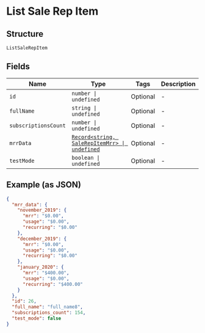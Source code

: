 
# List Sale Rep Item

## Structure

`ListSaleRepItem`

## Fields

| Name | Type | Tags | Description |
|  --- | --- | --- | --- |
| `id` | `number \| undefined` | Optional | - |
| `fullName` | `string \| undefined` | Optional | - |
| `subscriptionsCount` | `number \| undefined` | Optional | - |
| `mrrData` | [`Record<string, SaleRepItemMrr> \| undefined`](../../doc/models/sale-rep-item-mrr.md) | Optional | - |
| `testMode` | `boolean \| undefined` | Optional | - |

## Example (as JSON)

```json
{
  "mrr_data": {
    "november_2019": {
      "mrr": "$0.00",
      "usage": "$0.00",
      "recurring": "$0.00"
    },
    "december_2019": {
      "mrr": "$0.00",
      "usage": "$0.00",
      "recurring": "$0.00"
    },
    "january_2020": {
      "mrr": "$400.00",
      "usage": "$0.00",
      "recurring": "$400.00"
    }
  },
  "id": 26,
  "full_name": "full_name8",
  "subscriptions_count": 154,
  "test_mode": false
}
```

